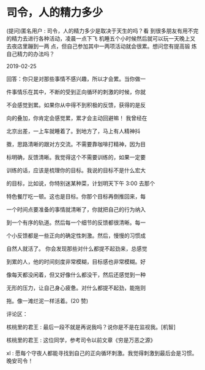 # 司令，人的精力多少

(提问)匿名用户 : 司令，人的精力多少是取决于天生的吗？看 到很多朋友有用不完的精力去进行各种活动，凌晨一点下飞 机睡五个小时候然后就可以玩一天晚上又去夜店里蹦到一两 点，但自己参加其中一两项活动就会很累。想问您有提高锻 炼自己精力的办法吗？

2019-02-25

回答：你只是对那些事情不感兴趣，所以才会累。当你做一

件事情乐在其中，不断的受到正向循环的刺激的时候，你就

不会感觉到累。如果你从中得不到积极的反馈，获得的是反

向的叠加，你肯定会感觉累，累才会主动回避嘛！ 我曾经在

北京出差，一上车就睡着了。到地方了，马上有人精神抖

擞，思路清晰的跟对方交流。不需要靠咖啡打精神，因为目

标明确，反馈清晰。我觉得这个不需要训练的，如果一定要

训练的话，应该是梳理你的目标。我说的目标不是什么宏大

的目标，比如说，你特别迷某种菜，计划明天下午 3:00 去那个

特色餐厅吃一顿。这也是目标。你那个目标再倒推回来，每

一个时间点要准备的事情就清晰了，你就把自己的行为纳入

到一个有序的轨道。然后每一个细节的反馈都很清晰。每一

个小反馈都是一些正向的确定性刺激。然后，慢慢的习惯成

自然人就活了。 你会发现那些对什么都提不起劲来，总感觉

到累的人，他的时间刻度非常模糊，目标感也非常模糊。好

像每天都没闲着，但又好像什么都没干，然后还感觉到一种

无形的压力，让自己身心疲惫。对什么都提不起劲，能拖则

拖。像一滩烂泥一样活着。(20 赞)

评论区：

核桃里的君王 : 最后一段不就是再说我吗？说你是不是在监视我。[机智]

核桃里的君王 : 这位同学，参考司令以前文章《穷是万恶之源》

xl : 愿每个守夜人都能寻找到自己的正向循环刺激。我觉得刺激到最后会是习惯。晚安司令！